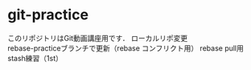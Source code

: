 # git-practice
このリポジトリはGit動画講座用です．
ローカルリポ変更  
rebase-practiceブランチで更新（rebase コンフリクト用）
rebase pull用
stash練習（1st）

